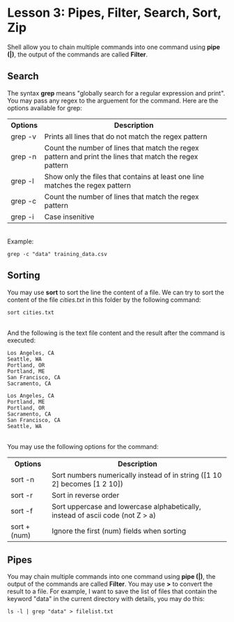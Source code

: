 # Lesson 3: Pipes, Filter, Search, Sort, Zip
Shell allow you to chain multiple commands into one command using <b>pipe (\|)</b>, the output of the commands are called <b>Filter</b>.

## Search
The syntax <b>grep</b> means "globally search for a regular expression and print". You may pass any regex to the arguement for the command. Here are the options available for grep:

<table>
	<tr>
		<th>Options</th>
		<th>Description</th>
	</tr>
	<tr>
		<td>grep -v</td>
		<td>Prints all lines that do not match the regex pattern</td>
	</tr>
	<tr>
		<td>grep -n</td>
		<td>Count the number of lines that match the regex pattern and print the lines that match the regex pattern</td>
	</tr>
	<tr>
		<td>grep -l</td>
		<td>Show only the files that contains at least one line matches the regex pattern</td>
	</tr>
	<tr>
		<td>grep -c</td>
		<td>Count the number of lines that match the regex pattern </td>
	</tr>
	<tr>
		<td>grep -i</td>
		<td>Case insenitive</td>
	</tr>
</table>

<br>
Example:

```
grep -c "data" training_data.csv
```
## Sorting
You may use <b>sort</b> to sort the line the content of a file. We can try to sort the content of the file <i>cities.txt</i> in this folder by the following command:

```
sort cities.txt
```
<br>
And the following is the text file content and the result after the command is executed:

```
Los Angeles, CA
Seattle, WA
Portland, OR
Portland, ME
San Francisco, CA
Sacramento, CA

Los Angeles, CA
Portland, ME
Portland, OR
Sacramento, CA
San Francisco, CA
Seattle, WA
```

<br>
You may use the following options for the command:

<table>
	<tr>
		<th>Options</th>
		<th>Description</th>
	</tr>
	<tr>
		<td>sort -n</td>
		<td>Sort numbers numerically instead of in string ([1 10 2] becomes [1 2 10])</td>
	</tr>
	<tr>
		<td>sort -r</td>
		<td>Sort in reverse order</td>
	</tr>
	<tr>
		<td>sort -f</td>
		<td>Sort uppercase and lowercase alphabetically, instead of ascii code (not Z > a)</td>
	</tr>
	<tr>
		<td>sort +(num)</td>
		<td>Ignore the first (num) fields when sorting</td>
	</tr>
</table>

## Pipes
You may chain multiple commands into one command using <b>pipe (\|)</b>, the output of the commands are called <b>Filter</b>. You may use <b>\></b> to convert the result to a file. For example, I want to save the list of files that contain the keyword "data" in the current directory with details, you may do this:

```
ls -l | grep "data" > filelist.txt
```